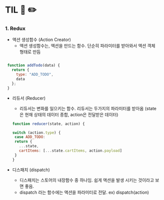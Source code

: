 # TIL 📖 ✏️
     

 ### 1. Redux
 
  - 액션 생성함수 (Action Creator)
     * 액션 생성함수는, 액션을 만드는 함수. 단순히 파라미터를 받아와서 액션 객체 형태로 만듬
   
   ```javascript
  
    function addTodo(data) {
      return {
        type: "ADD_TODO",
        data
      };
    }
   ```
   
  - 리듀서 (Reducer)
     * 리듀서는 변화를 일으키는 함수. 리듀서는 두가지의 파라미터를 받아옴 (state은 현재 상태의 데이터 종합, action은 전달받은 데이터)

     ```javascript
    function reducer(state, action) {

    switch (action.type) {
      case ADD_TODO:
      return {
        ...state,
        cartItems: [...state.cartItems, action.payload]
      }
    }
     ```
   
   
  - 디스패치 (dispatch)
  
     * 디스패치는 스토어의 내장함수 중 하나임. 쉽게 액션을 발생 시키는 것이라고 보면 좋음.
     * dispatch 라는 함수에는 액션을 파라미터로 전달. ex) dispatch(action) 
   


